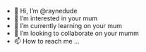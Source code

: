 - 👋 Hi, I’m @raynedude
- 👀 I’m interested in your mum
- 🌱 I’m currently learning on your mum
- 💞️ I’m looking to collaborate on your mumm
- 📫 How to reach me ...

<!---
raynedude/raynedude is a ✨ special ✨ repository because its `README.md` (this file) appears on your GitHub profile.
You can click the Preview link to take a look at your changes.
--->
